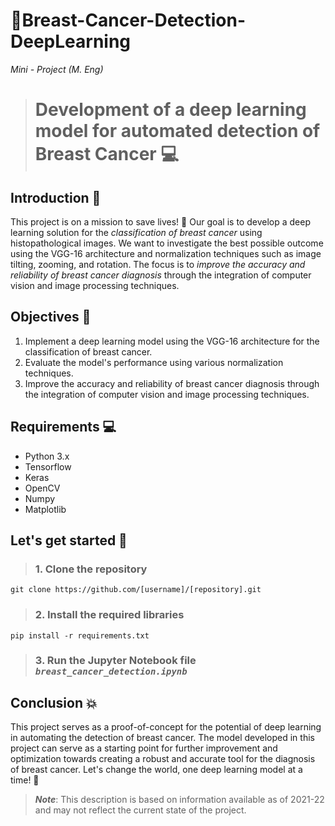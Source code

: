 # 🚀Breast-Cancer-Detection-DeepLearning
_Mini - Project (M. Eng)_

># Development of a deep learning model for automated detection of Breast Cancer 💻

## Introduction 🧐
This project is on a mission to save lives! 💪 Our goal is to develop a deep learning solution for the *classification of breast cancer* using histopathological images. We want to investigate the best possible outcome using the VGG-16 architecture and normalization techniques such as image tilting, zooming, and rotation. The focus is to *improve the accuracy and reliability of breast cancer diagnosis* through the integration of computer vision and image processing techniques.

## Objectives 🎯
1. Implement a deep learning model using the VGG-16 architecture for the classification of breast cancer.
2. Evaluate the model's performance using various normalization techniques.
3. Improve the accuracy and reliability of breast cancer diagnosis through the integration of computer vision and image processing techniques.

## Requirements 💻
- Python 3.x
- Tensorflow
- Keras
- OpenCV
- Numpy
- Matplotlib

## Let's get started 🚀
>### 1. Clone the repository

```
git clone https://github.com/[username]/[repository].git
```
>### 2. Install the required libraries
```
pip install -r requirements.txt
```

>### 3. Run the Jupyter Notebook file *`breast_cancer_detection.ipynb`*

## Conclusion 💥
This project serves as a proof-of-concept for the potential of deep learning in automating the detection of breast cancer. The model developed in this project can serve as a starting point for further improvement and optimization towards creating a robust and accurate tool for the diagnosis of breast cancer. Let's change the world, one deep learning model at a time! 🚀

> **_Note_**: This description is based on information available as of 2021-22 and may not reflect the current state of the project.
